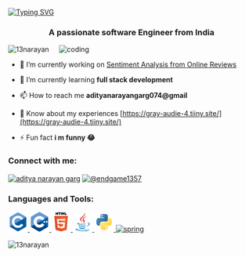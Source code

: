 [![Typing SVG](https://readme-typing-svg.demolab.com?font=Poppins&weight=600&size=24&pause=1000&color=F74C4C&width=435&lines=Hi+%F0%9F%91%8B%2C+I+m+Aadi.;Student+of+%26+computer+science)](https://git.io/typing-svg)
<h3 align="center">A passionate software Engineer from India</h3>
<img align="right"alt="coding"width="400"src="https://present.readthedocs.io/en/latest/_images/welcome-to-coding.gif">
<p align="left"> <img src="https://komarev.com/ghpvc/?username=13narayan&label=Profile%20views&color=0e75b6&style=flat" alt="13narayan" /> </p>

- 🔭 I’m currently working on [Sentiment Analysis from Online Reviews](https://github.com/13Narayan/Intel_Project/blob/main/Sentimental_analysis.ipynb)

- 🌱 I’m currently learning **full stack development**

- 📫 How to reach me **adityanarayangarg074@gmail**

- 📄 Know about my experiences [https://gray-audie-4.tiiny.site/](https://gray-audie-4.tiiny.site/)

- ⚡ Fun fact **i m funny 😂**

<h3 align="left">Connect with me:</h3>
<p align="left">
<a href="https://linkedin.com/in/aditya narayan garg" target="blank"><img align="center" src="https://raw.githubusercontent.com/rahuldkjain/github-profile-readme-generator/master/src/images/icons/Social/linked-in-alt.svg" alt="aditya narayan garg" height="30" width="40" /></a>
<a href="https://www.youtube.com/c/@endgame1357" target="blank"><img align="center" src="https://raw.githubusercontent.com/rahuldkjain/github-profile-readme-generator/master/src/images/icons/Social/youtube.svg" alt="@endgame1357" height="30" width="40" /></a>
</p>

<h3 align="left">Languages and Tools:</h3>
<p align="left"> <a href="https://www.cprogramming.com/" target="_blank" rel="noreferrer"> <img src="https://raw.githubusercontent.com/devicons/devicon/master/icons/c/c-original.svg" alt="c" width="40" height="40"/> </a> <a href="https://www.w3schools.com/cpp/" target="_blank" rel="noreferrer"> <img src="https://raw.githubusercontent.com/devicons/devicon/master/icons/cplusplus/cplusplus-original.svg" alt="cplusplus" width="40" height="40"/> </a> <a href="https://www.w3.org/html/" target="_blank" rel="noreferrer"> <img src="https://raw.githubusercontent.com/devicons/devicon/master/icons/html5/html5-original-wordmark.svg" alt="html5" width="40" height="40"/> </a> <a href="https://www.java.com" target="_blank" rel="noreferrer"> <img src="https://raw.githubusercontent.com/devicons/devicon/master/icons/java/java-original.svg" alt="java" width="40" height="40"/> </a> <a href="https://www.python.org" target="_blank" rel="noreferrer"> <img src="https://raw.githubusercontent.com/devicons/devicon/master/icons/python/python-original.svg" alt="python" width="40" height="40"/> </a> <a href="https://spring.io/" target="_blank" rel="noreferrer"> <img src="https://www.vectorlogo.zone/logos/springio/springio-icon.svg" alt="spring" width="40" height="40"/> </a> </p>

<p><img align="center" src="https://github-readme-streak-stats.herokuapp.com/?user=13narayan&" alt="13narayan" /></p>
